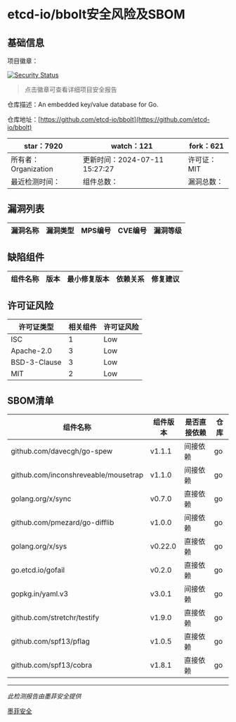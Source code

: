 # etcd-io/bbolt安全风险及SBOM

## 基础信息

项目徽章：

[![Security Status](https://www.murphysec.com/platform3/v31/badge/1811469216486113280.svg)](https://www.murphysec.com/console/report/1747330954655883264/1811469216486113280)

> 点击徽章可查看详细项目安全报告

仓库描述：An embedded key/value database for Go.

仓库地址：[https://github.com/etcd-io/bbolt](https://github.com/etcd-io/bbolt)

| star：7920 | watch：121 | fork：621 |
| ----------- | -------------- | ------------ |
| 所有者：Organization | 更新时间：2024-07-11 15:27:27 | 许可证：MIT |
| 最近检测时间： | 组件总数： | 漏洞总数： |




## 漏洞列表

| 漏洞名称 | 漏洞类型 | MPS编号 | CVE编号 | 漏洞等级 |
| ------- | ------ | ------- | ------ | ----- |





## 缺陷组件

| 组件名称 | 版本 | 最小修复版本 | 依赖关系 | 修复建议 |
| -------- | ---- | ------------ | -------- | -------- |





## 许可证风险

| 许可证类型 | 相关组件 | 许可证风险 |
| ---------- | -------- | ---------- |
|ISC|1|Low|
|Apache-2.0|3|Low|
|BSD-3-Clause|3|Low|
|MIT|2|Low|




## SBOM清单

| 组件名称 | 组件版本 | 是否直接依赖 | 仓库 |
| -------- | -------- | ------------ | ---- |
|github.com/davecgh/go-spew|v1.1.1|间接依赖|go|
|github.com/inconshreveable/mousetrap|v1.1.0|间接依赖|go|
|golang.org/x/sync|v0.7.0|直接依赖|go|
|github.com/pmezard/go-difflib|v1.0.0|间接依赖|go|
|golang.org/x/sys|v0.22.0|直接依赖|go|
|go.etcd.io/gofail|v0.2.0|直接依赖|go|
|gopkg.in/yaml.v3|v3.0.1|间接依赖|go|
|github.com/stretchr/testify|v1.9.0|直接依赖|go|
|github.com/spf13/pflag|v1.0.5|直接依赖|go|
|github.com/spf13/cobra|v1.8.1|直接依赖|go|


------

*此检测报告由墨菲安全提供*

[墨菲安全](www.murphysec.com)